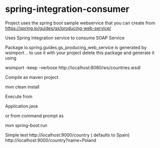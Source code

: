 # spring-integration-consumer

Project uses the spring boot sample webservice that you can create from
https://spring.io/guides/gs/producing-web-service/

Uses Spring Integration service to consume SOAP Service

Package io.spring.guides.gs_producing_web_service
is generated by wsimport .. to use it with your project delete this package and generate 
it using

wsimport -keep -verbose http://localhost:8080/ws/countries.wsdl


Compile as maven project 

mvn clean install 

Execute from

Application.java

or from command prompt as

mvn spring-boot:run


Simple test 
http://localhost:9000/country ( defaults to Spain)
http://localhost:9000/country?name=Poland
